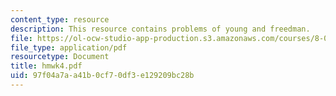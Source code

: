 ```yaml
---
content_type: resource
description: This resource contains problems of young and freedman.
file: https://ol-ocw-studio-app-production.s3.amazonaws.com/courses/8-01x-physics-i-classical-mechanics-with-an-experimental-focus-fall-2002/97f04a7aa41b0cf70df3e129209bc28b_hmwk4.pdf
file_type: application/pdf
resourcetype: Document
title: hmwk4.pdf
uid: 97f04a7a-a41b-0cf7-0df3-e129209bc28b
---
```

